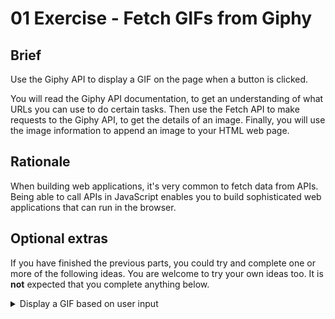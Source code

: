 # 01 Exercise - Fetch GIFs from Giphy

## Brief

Use the Giphy API to display a GIF on the page when a button is clicked.

You will read the Giphy API documentation, to get an understanding of what URLs you can use to do certain tasks. Then use the Fetch API to make requests to the Giphy API, to get the details of an image. Finally, you will use the image information to append an image to your HTML web page.

## Rationale

When building web applications, it's very common to fetch data from APIs. Being able to call APIs in JavaScript enables you to build sophisticated web applications that can run in the browser.

## Optional extras

If you have finished the previous parts, you could try and complete one or more of the following ideas. You are welcome to try your own ideas too. It is **not** expected that you complete anything below.

<details>
<summary>Display a GIF based on user input</summary>

Display a form, where the user can enter their mood into a text input. When the form is submitted, display a GIF that relates to their mood.

**Acceptance criteria**

- There should be a form on the page, where a user can type in their mood.
- When the form is submitted, display a GIF on the page that relates to their mood

</details>
